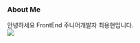 ### About Me

안녕하세요 FrontEnd 주니어개발자 최용현입니다. <br/>
<img src="https://img.shields.io/badge/React-61DAFB?style=flat-square&logo=React&logoColor=white"/>

<!--
**chldydgus777/chldydgus777** is a ✨ _special_ ✨ repository because its `README.md` (this file) appears on your GitHub profile.

Here are some ideas to get you started:

- 🔭 I’m currently working on ...
- 🌱 I’m currently learning ...
- 👯 I’m looking to collaborate on ...
- 🤔 I’m looking for help with ...
- 💬 Ask me about ...
- 📫 How to reach me: ...
- 😄 Pronouns: ...
- ⚡ Fun fact: ...
-->
